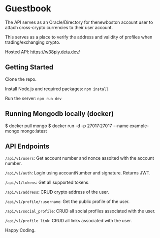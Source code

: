 # Guestbook

The API serves as an Oracle/Directory for thenewboston account user to attach cross-crypto currencies to their user account.

This serves as a place to verify the address and validity of profiles when trading/exchanging crypto.

Hosted API: https://w38piy.deta.dev/

## Getting Started

Clone the repo.

Install Node.js and required packages: `npm install`

Run the server: `npm run dev`

## Running Mongodb locally (docker)

$ docker pull mongo
$ docker run -d -p 27017:27017 --name example-mongo mongo:latest

## API Endpoints

`/api/v1/users`: Get account number and nonce assoited with the account number.

`/api/v1/auth`: Login using accountNumber and signature. Returns JWT.

`/api/v1/tokens`: Get all supported tokens.

`/api/v1/address`: CRUD crypto address of the user.

`/api/v1/profile/:username`: Get the public profile of the user.

`/api/v1/social_profile`: CRUD all social profiles associated with the user.

`/api/v1/profile_link`: CRUD all links associated with the user.

Happy Coding.
